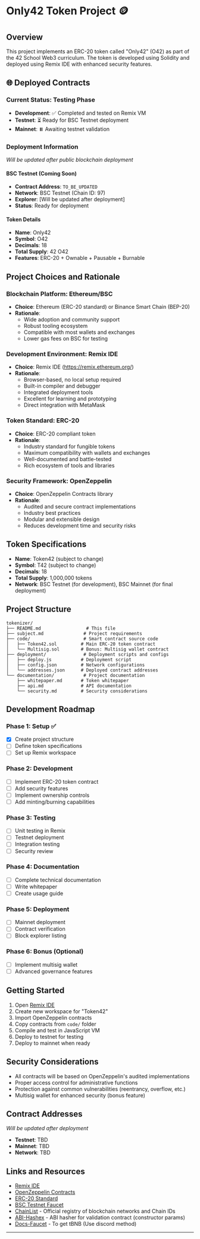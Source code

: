 # Only42 Token Project 🪙

## Overview
This project implements an ERC-20 token called "Only42" (O42) as part of the 42 School Web3 curriculum. The token is developed using Solidity and deployed using Remix IDE with enhanced security features.

## 🌐 Deployed Contracts

### Current Status: Testing Phase
- **Development**: ✅ Completed and tested on Remix VM
- **Testnet**: ⏳ Ready for BSC Testnet deployment  
- **Mainnet**: ⏸️ Awaiting testnet validation

### Deployment Information
*Will be updated after public blockchain deployment*

#### BSC Testnet (Coming Soon)
- **Contract Address**: `TO_BE_UPDATED`
- **Network**: BSC Testnet (Chain ID: 97)
- **Explorer**: [Will be updated after deployment]
- **Status**: Ready for deployment

#### Token Details
- **Name**: Only42
- **Symbol**: O42
- **Decimals**: 18
- **Total Supply**: 42 O42
- **Features**: ERC-20 + Ownable + Pausable + Burnable

## Project Choices and Rationale

### Blockchain Platform: Ethereum/BSC
- **Choice**: Ethereum (ERC-20 standard) or Binance Smart Chain (BEP-20)
- **Rationale**: 
  - Wide adoption and community support
  - Robust tooling ecosystem
  - Compatible with most wallets and exchanges
  - Lower gas fees on BSC for testing

### Development Environment: Remix IDE
- **Choice**: Remix IDE (https://remix.ethereum.org/)
- **Rationale**:
  - Browser-based, no local setup required
  - Built-in compiler and debugger
  - Integrated deployment tools
  - Excellent for learning and prototyping
  - Direct integration with MetaMask

### Token Standard: ERC-20
- **Choice**: ERC-20 compliant token
- **Rationale**:
  - Industry standard for fungible tokens
  - Maximum compatibility with wallets and exchanges
  - Well-documented and battle-tested
  - Rich ecosystem of tools and libraries

### Security Framework: OpenZeppelin
- **Choice**: OpenZeppelin Contracts library
- **Rationale**:
  - Audited and secure contract implementations
  - Industry best practices
  - Modular and extensible design
  - Reduces development time and security risks

## Token Specifications

- **Name**: Token42 (subject to change)
- **Symbol**: T42 (subject to change)
- **Decimals**: 18
- **Total Supply**: 1,000,000 tokens
- **Network**: BSC Testnet (for development), BSC Mainnet (for final deployment)

## Project Structure

```
tokenizer/
├── README.md                 # This file
├── subject.md               # Project requirements
├── code/                    # Smart contract source code
│   ├── Token42.sol         # Main ERC-20 token contract
│   └── Multisig.sol        # Bonus: Multisig wallet contract
├── deployment/              # Deployment scripts and configs
│   ├── deploy.js           # Deployment script
│   ├── config.json         # Network configurations
│   └── addresses.json      # Deployed contract addresses
└── documentation/           # Project documentation
    ├── whitepaper.md       # Token whitepaper
    ├── api.md              # API documentation
    └── security.md         # Security considerations
```

## Development Roadmap

### Phase 1: Setup ✅
- [x] Create project structure
- [ ] Define token specifications
- [ ] Set up Remix workspace

### Phase 2: Development
- [ ] Implement ERC-20 token contract
- [ ] Add security features
- [ ] Implement ownership controls
- [ ] Add minting/burning capabilities

### Phase 3: Testing
- [ ] Unit testing in Remix
- [ ] Testnet deployment
- [ ] Integration testing
- [ ] Security review

### Phase 4: Documentation
- [ ] Complete technical documentation
- [ ] Write whitepaper
- [ ] Create usage guide

### Phase 5: Deployment
- [ ] Mainnet deployment
- [ ] Contract verification
- [ ] Block explorer listing

### Phase 6: Bonus (Optional)
- [ ] Implement multisig wallet
- [ ] Advanced governance features

## Getting Started

1. Open [Remix IDE](https://remix.ethereum.org/)
2. Create new workspace for "Token42"
3. Import OpenZeppelin contracts
4. Copy contracts from `code/` folder
5. Compile and test in JavaScript VM
6. Deploy to testnet for testing
7. Deploy to mainnet when ready

## Security Considerations

- All contracts will be based on OpenZeppelin's audited implementations
- Proper access control for administrative functions
- Protection against common vulnerabilities (reentrancy, overflow, etc.)
- Multisig wallet for enhanced security (bonus feature)

## Contract Addresses

*Will be updated after deployment*

- **Testnet**: TBD
- **Mainnet**: TBD
- **Network**: TBD

## Links and Resources

- [Remix IDE](https://remix.ethereum.org/)
- [OpenZeppelin Contracts](https://openzeppelin.com/contracts/)
- [ERC-20 Standard](https://ethereum.org/en/developers/docs/standards/tokens/erc-20/)
- [BSC Testnet Faucet](https://testnet.binance.org/faucet-smart)
- [ChainList](https://chainlist.org/) - Official registry of blockchain networks and Chain IDs
- [ABI-Hashex](https://abi.hashex.org) - ABI hasher for validation contract (constructor params)
- [Docs-Faucet](https://docs.bnbchain.org/bnb-smart-chain/developers/faucet/) - To get tBNB (Use discord method)

---